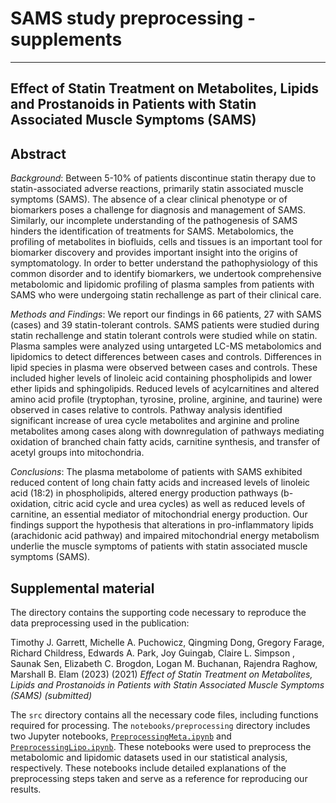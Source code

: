 # SAMS study preprocessing - supplements
___

## Effect of Statin Treatment on Metabolites, Lipids and Prostanoids in Patients with Statin Associated Muscle Symptoms (SAMS)


## Abstract


*Background*: Between 5-10% of patients discontinue statin therapy due to statin-associated adverse reactions, primarily statin associated muscle symptoms (SAMS). The absence of a clear clinical phenotype or of biomarkers poses a challenge for diagnosis and management of SAMS. Similarly, our incomplete understanding of the pathogenesis of SAMS hinders the identification of treatments for SAMS. Metabolomics, the profiling of metabolites in biofluids, cells and tissues is an important tool for biomarker discovery and provides important insight into the origins of symptomatology. In order to better understand the pathophysiology of this common disorder and to identify biomarkers, we undertook comprehensive metabolomic and lipidomic profiling of plasma samples from patients with SAMS who were undergoing statin rechallenge as part of their clinical care.

*Methods and Findings*: We report our findings in 66 patients, 27 with SAMS (cases) and 39 statin-tolerant controls. SAMS patients were studied during statin rechallenge and statin tolerant controls were studied while on statin. Plasma samples were analyzed using untargeted LC-MS metabolomics and lipidomics to detect differences between cases and controls. Differences in lipid species in plasma were observed between cases and controls. These included higher levels of linoleic acid containing phospholipids and lower ether lipids and sphingolipids. Reduced levels of acylcarnitines and altered amino acid profile (tryptophan, tyrosine, proline, arginine, and taurine) were observed in cases relative to controls. Pathway analysis identified significant increase of urea cycle metabolites and arginine and proline metabolites among cases along with downregulation of pathways mediating oxidation of branched chain fatty acids, carnitine synthesis, and transfer of acetyl groups into mitochondria.

*Conclusions*: The plasma metabolome of patients with SAMS exhibited reduced content of long chain fatty acids and increased levels of linoleic acid (18:2) in phospholipids, altered energy production pathways (b-oxidation, citric acid cycle and urea cycles) as well as reduced levels of carnitine, an essential mediator of mitochondrial energy production. Our findings support the hypothesis that alterations in pro-inflammatory lipids (arachidonic acid pathway) and impaired mitochondrial energy metabolism underlie the muscle symptoms of patients with statin associated muscle symptoms (SAMS).


## Supplemental material

The directory contains the supporting code necessary to reproduce the data preprocessing used in the publication:

Timothy J. Garrett, Michelle A. Puchowicz, Qingming Dong, Gregory Farage, Richard Childress, Edwards A. Park, Joy Guingab, Claire L. Simpson , Saunak Sen, Elizabeth C. Brogdon, Logan M. Buchanan, Rajendra Raghow, Marshall B. Elam (2023) (2021) *Effect of Statin Treatment on Metabolites, Lipids and Prostanoids in Patients with Statin Associated Muscle Symptoms (SAMS) (submitted)*


The `src` directory contains all the necessary code files, including functions required for processing. The `notebooks/preprocessing` directory includes two Jupyter notebooks, [`PreprocessingMeta.ipynb`](https://github.com/senresearch/SAMSpreprocessing/blob/main/notebooks/preprocessing/PreprocessingMeta.ipynb) and [`PreprocessingLipo.ipynb`](https://github.com/senresearch/SAMSpreprocessing/blob/main/notebooks/preprocessing/PreprocessingLipo.ipynb). These notebooks were used to preprocess the metabolomic and lipidomic datasets used in our statistical analysis, respectively. These notebooks include detailed explanations of the preprocessing steps taken and serve as a reference for reproducing our results.